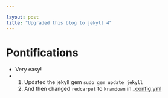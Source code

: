 ```yaml
---

layout: post
title: "Upgraded this blog to jekyll 4"
---
```


# Pontifications

* Very easy!
* 1. Updated the jekyll gem ```sudo gem update jekyll```
  2. And then changed ```redcarpet``` to ```kramdown``` in [_config.yml](https://github.com/rtanglao/rtDOTcom/commit/e296c834b8bdda4ae06bb0616b8f3ebe2ffaae72)
